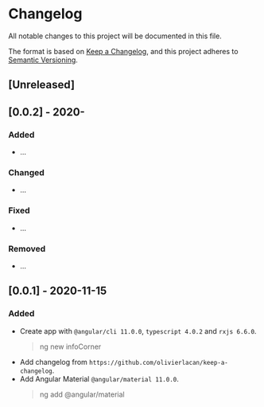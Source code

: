 # Changelog

All notable changes to this project will be documented in this file.

The format is based on [Keep a Changelog](https://keepachangelog.com/en/1.0.0/),
and this project adheres to [Semantic Versioning](https://semver.org/spec/v2.0.0.html).

## [Unreleased]

## [0.0.2] - 2020-

### Added

- ...

### Changed

- ...

### Fixed

- ...

### Removed

- ...

## [0.0.1] - 2020-11-15

### Added

- Create app with `@angular/cli 11.0.0`, `typescript 4.0.2` and `rxjs 6.6.0`.
  > ng new infoCorner
- Add changelog from `https://github.com/olivierlacan/keep-a-changelog`.
- Add Angular Material `@angular/material 11.0.0`.
  > ng add @angular/material
